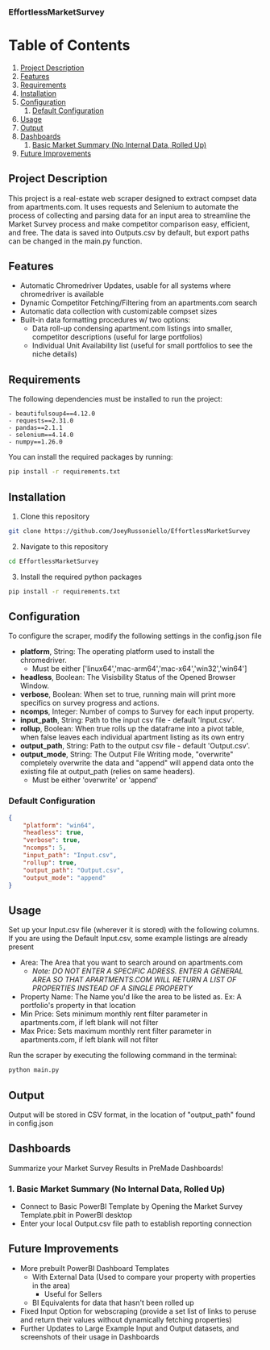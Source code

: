 ### EffortlessMarketSurvey
# Table of Contents
1. [Project Description](#project-description)
2. [Features](#features)
3. [Requirements](#requirements)
4. [Installation](#installation)
5. [Configuration](#configuration)
   1. [Default Configuration](#default-configuration)
6. [Usage](#usage)
7. [Output](#output)
8. [Dashboards](#dashboards)
   1. [Basic Market Summary (No Internal Data, Rolled Up)](#1-basic-market-summary-no-internal-data-rolled-up)
9. [Future Improvements](#future-improvements)
## Project Description
This project is a real-estate web scraper designed to extract compset data from apartments.com. It uses requests and Selenium to automate the process of collecting and parsing data for an input area to streamline the Market Survey process and make competitor comparison easy, efficient, and free. The data is saved into Outputs.csv by default, but export paths can be changed in the main.py function.

## Features
- Automatic Chromedriver Updates, usable for all systems where chromedriver is available 
- Dynamic Competitor Fetching/Filtering from an apartments.com search
- Automatic data collection with customizable compset sizes
- Built-in data formatting procedures w/ two options: 
    - Data roll-up condensing apartment.com listings into smaller, competitor descriptions (useful for large portfolios)
    - Individual Unit Availability list (useful for small portfolios to see the niche details)
## Requirements 
The following dependencies must be installed to run the project:

    - beautifulsoup4==4.12.0
    - requests==2.31.0
    - pandas==2.1.1
    - selenium==4.14.0
    - numpy==1.26.0
    
You can install the required packages by running:

``` bash
pip install -r requirements.txt
```

## Installation
1. Clone this repository
``` bash
git clone https://github.com/JoeyRussoniello/EffortlessMarketSurvey
```
2. Navigate to this repository
``` bash
cd EffortlessMarketSurvey
```
3. Install the required python packages
``` bash
pip install -r requirements.txt
```

## Configuration
To configure the scraper, modify the following settings in the config.json file

- **platform**, String: The operating platform used to install the chromedriver.
    - Must be either ['linux64','mac-arm64','mac-x64','win32','win64']
- **headless**, Boolean: The Visisbility Status of the Opened Browser Window.
- **verbose**, Boolean: When set to true, running main will print more specifics on survey progress and actions.
- **ncomps**, Integer: Number of comps to Survey for each input property.
- **input_path**, String: Path to the input csv file - default 'Input.csv'.
- **rollup**, Boolean: When true rolls up the dataframe into a pivot table, when false leaves each individual apartment listing as its own entry
- **output_path**, String: Path to the output csv file - default 'Output.csv'.
- **output_mode**, String: The Output File Writing mode, "overwrite" completely overwrite the data and "append" will append data onto the existing file at output_path (relies on same headers).
    - Must be either 'overwrite' or 'append'

### Default Configuration
``` json
{
    "platform": "win64",
    "headless": true,
    "verbose": true,
    "ncomps": 5,
    "input_path": "Input.csv",
    "rollup": true,
    "output_path": "Output.csv",
    "output_mode": "append"
}
```

## Usage
Set up your Input.csv file (wherever it is stored) with the following columns. If you are using the Default Input.csv, some example listings are already present
- Area: The Area that you want to search around on apartments.com
    - *Note: DO NOT ENTER A SPECIFIC ADRESS. ENTER A GENERAL AREA SO THAT APARTMENTS.COM WILL RETURN A LIST OF PROPERTIES INSTEAD OF A SINGLE PROPERTY*
- Property Name: The Name you'd like the area to be listed as. Ex: A portfolio's property in that location
- Min Price: Sets minimum monthly rent filter parameter in apartments.com, if left blank will not filter
- Max Price: Sets maximum monthly rent filter parameter in apartments.com, if left blank will not filter

Run the scraper by executing the following command in the terminal:
``` bash
python main.py
```

## Output
Output will be stored in CSV format, in the location of "output_path" found in config.json

## Dashboards
Summarize your Market Survey Results in PreMade Dashboards!
### 1. Basic Market Summary (No Internal Data, Rolled Up)
- Connect to Basic PowerBI Template by Opening the Market Survey Template.pbit in PowerBI desktop
- Enter your local Output.csv file path to establish reporting connection
  
## Future Improvements
- More prebuilt PowerBI Dashboard Templates
    - With External Data (Used to compare your property with properties in the area)
        - Useful for Sellers
    - BI Equivalents for data that hasn't been rolled up
- Fixed Input Option for webscraping (provide a set list of links to peruse and return their values without dynamically fetching properties)
- Further Updates to Large Example Input and Output datasets, and screenshots of their usage in Dashboards
